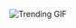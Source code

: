 
<!-- GIF_SECTION -->
![Trending GIF](https://media3.giphy.com/media/v1.Y2lkPThiYjIxNzcycWlhZm51dDk0a2VqczZiNnU3ZGE2dGpmZ3EyazhvdGx6MHd0NTZncCZlcD12MV9naWZzX3NlYXJjaCZjdD1n/L1R1tvI9svkIWwpVYr/giphy.gif)
<!-- END_GIF_SECTION -->
